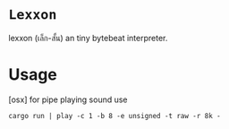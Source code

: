 # `Lexxon`

lexxon (เล็ก-สั้น) an tiny bytebeat interpreter.


# Usage 
[osx] for pipe playing sound use 
```
cargo run | play -c 1 -b 8 -e unsigned -t raw -r 8k -
```

